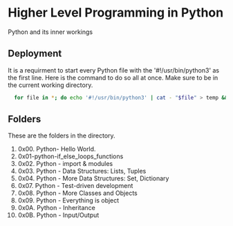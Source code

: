 
# Higher Level Programming in Python


Python and its inner workings


## Deployment

It is a requirment to start every Python file with the '#!/usr/bin/python3' as the first line.
Here is the command to do so all at once. Make sure to be in the current working directory. 

```bash
  for file in *; do echo '#!/usr/bin/python3' | cat - "$file" > temp && mv temp "$file"; done

```


## Folders
These are the folders in the directory. 
1. 0x00. Python- Hello World.
2. 0x01-python-if_else_loops_functions
3. 0x02. Python - import & modules
4. 0x03. Python - Data Structures: Lists, Tuples
5. 0x04. Python - More Data Structures: Set, Dictionary
6. 0x07. Python - Test-driven development
7. 0x08. Python - More Classes and Objects
8. 0x09. Python - Everything is object
9. 0x0A. Python - Inheritance
10. 0x0B. Python - Input/Output
